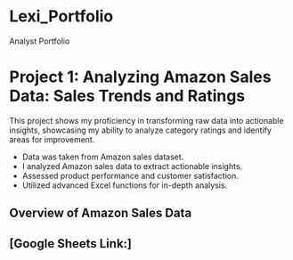 # Lexi_Portfolio
 Analyst Portfolio

 # Project 1: Analyzing Amazon Sales Data: Sales Trends and Ratings
This project shows my proficiency in transforming raw data into actionable insights, showcasing my ability to analyze category ratings and identify areas for improvement.
*	Data was taken from Amazon sales dataset.
*	I analyzed Amazon sales data to extract actionable insights.
*	Assessed product performance and customer satisfaction.
*	Utilized advanced Excel functions for in-depth analysis.

## Overview of Amazon Sales Data

## [Google Sheets Link:]



